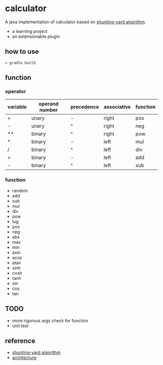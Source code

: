 # calculator

A java implementation of calculator based on [shunting-yard algorithm](https://en.wikipedia.org/wiki/Shunting-yard_algorithm):

- a learning project
- an extensionable plugin

## how to use

```
> gradle build
```

## function

### operator

|variable|operand number|precedence|associative|function|
|--------|--------------|----------|-----------|--------|
|+       |unary         |-         |right      |pos     |
|-       |unary         |^         |right      |neg     |
|**      |binary        |^         |right      |pow     |
|*       |binary        |-         |left       |mul     |
|/       |binary        |^         |left       |div     |
|+       |binary        |-         |left       |add     |
|-       |binary        |^         |left       |sub     |

### function

- random
- add
- sub
- mul
- div
- pow
- log
- pos
- neg
- abs
- max
- min
- asin
- acos
- atan
- sinh
- cosh
- tanh
- sin
- cos
- tan

## TODO

- more rigorous args check for function
- unit test

## reference

- [shunting-yard algorithm](https://github.com/gaoxinge/calculator/issues/2)
- [architecture](https://github.com/gaoxinge/calculator/issues/1)
